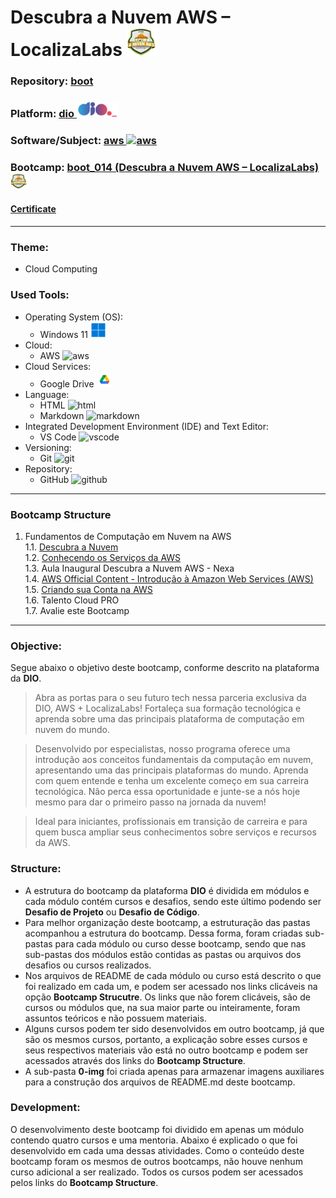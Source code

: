 # Descubra a Nuvem AWS – LocalizaLabs   <img src="./0-aux/logo_boot.png" alt="boot_014" width="auto" height="45">

### Repository: [boot](../../../)   
### Platform: <a href="../../">dio   <img src="https://github.com/PedroHeeger/main/blob/main/0-aux/logos/plataforma/dio.jpeg" alt="dio" width="auto" height="25"></a>   
### Software/Subject: <a href="../">aws    <img src="https://cdn.jsdelivr.net/gh/devicons/devicon/icons/amazonwebservices/amazonwebservices-original.svg" alt="aws" width="auto" height="25"></a>
### Bootcamp: <a href="./">boot_014 (Descubra a Nuvem AWS – LocalizaLabs)   <img src="./0-aux/logo_boot.png" alt="boot_014" width="auto" height="25"></a>

#### <a href="https://github.com/PedroHeeger/main/blob/main/cert_ti/03-conclu/cloud/aws/(23-09-14)%20Descubra%20a%20Nuvem%20AWS%20-%20LocalizaLabs%20PH%20DIO.pdf">Certificate</a>

---

### Theme:
- Cloud Computing

### Used Tools:
- Operating System (OS): 
  - Windows 11 <img src="https://github.com/PedroHeeger/main/blob/main/0-aux/logos/software/windows11.png" alt="windows11" width="auto" height="25">
- Cloud:
  - AWS <img src="https://cdn.jsdelivr.net/gh/devicons/devicon/icons/amazonwebservices/amazonwebservices-original.svg" alt="aws" width="auto" height="25">
- Cloud Services:
  - Google Drive <img src="https://github.com/PedroHeeger/main/blob/main/0-aux/logos/software/google_drive.png" alt="google_drive" width="auto" height="25">
- Language:
  - HTML   <img src="https://cdn.jsdelivr.net/gh/devicons/devicon/icons/html5/html5-original.svg" alt="html" width="auto" height="25">
  - Markdown   <img src="https://cdn.jsdelivr.net/gh/devicons/devicon/icons/markdown/markdown-original.svg" alt="markdown" width="auto" height="25">
- Integrated Development Environment (IDE) and Text Editor:
  - VS Code   <img src="https://cdn.jsdelivr.net/gh/devicons/devicon/icons/vscode/vscode-original.svg" alt="vscode" width="auto" height="25">
- Versioning: 
  - Git   <img src="https://cdn.jsdelivr.net/gh/devicons/devicon/icons/git/git-original.svg" alt="git" width="auto" height="25">
- Repository:
  - GitHub   <img src="https://cdn.jsdelivr.net/gh/devicons/devicon/icons/github/github-original.svg" alt="github" width="auto" height="25">

---

### Bootcamp Structure
1. <a name="item1">Fundamentos de Computação em Nuvem na AWS</a>   
  1.1. [Descubra a Nuvem](https://github.com/PedroHeeger/boot/tree/main/dio/aws/boot_013#item1.1)   
  1.2. [Conhecendo os Serviços da AWS](https://github.com/PedroHeeger/boot/tree/main/dio/aws/boot_013#item1.2)   
  1.3. Aula Inaugural Descubra a Nuvem AWS - Nexa   
  1.4. [AWS Official Content - Introdução à Amazon Web Services (AWS)](https://github.com/PedroHeeger/boot/tree/main/dio/aws/boot_011/03-aws_foundation#item3.2)   
  1.5. [Criando sua Conta na AWS](https://github.com/PedroHeeger/boot/tree/main/dio/aws/boot_013#item1.6)   
  1.6. Talento Cloud PRO   
  1.7. Avalie este Bootcamp   

---

### Objective:
Segue abaixo o objetivo deste bootcamp, conforme descrito na plataforma da **DIO**.
  
>Abra as portas para o seu futuro tech nessa parceria exclusiva da DIO, AWS + LocalizaLabs! Fortaleça sua formação tecnológica e aprenda sobre uma das principais plataforma de computação em nuvem do mundo.

>Desenvolvido por especialistas, nosso programa oferece uma introdução aos conceitos fundamentais da computação em nuvem, apresentando uma das principais plataformas do mundo. Aprenda com quem entende e tenha um excelente começo em sua carreira tecnológica. Não perca essa oportunidade e junte-se a nós hoje mesmo para dar o primeiro passo na jornada da nuvem!

>Ideal para iniciantes, profissionais em transição de carreira e para quem busca ampliar seus conhecimentos sobre serviços e recursos da AWS.

### Structure:
- A estrutura do bootcamp da plataforma **DIO** é dividida em módulos e cada módulo contém cursos e desafios, sendo este último podendo ser **Desafio de Projeto** ou **Desafio de Código**. 
- Para melhor organização deste bootcamp, a estruturação das pastas acompanhou a estrutura do bootcamp. Dessa forma, foram criadas sub-pastas para cada módulo ou curso desse bootcamp, sendo que nas sub-pastas dos módulos estão contidas as pastas ou arquivos dos desafios ou cursos realizados.
- Nos arquivos de README de cada módulo ou curso está descrito o que foi realizado em cada um, e podem ser acessado nos links clicáveis na opção **Bootcamp Strucutre**. Os links que não forem clicáveis, são de cursos ou módulos que, na sua maior parte ou inteiramente, foram assuntos teóricos e não possuem materiais.
- Alguns cursos podem ter sido desenvolvidos em outro bootcamp, já que são os mesmos cursos, portanto, a explicação sobre esses cursos e seus respectivos materiais vão está no outro bootcamp e podem ser acessados através dos links do **Bootcamp Structure**.
- A sub-pasta **0-img** foi criada apenas para armazenar imagens auxiliares para a construção dos arquivos de README.md deste bootcamp.

### Development:
O desenvolvimento deste bootcamp foi dividido em apenas um módulo contendo quatro cursos e uma mentoria. Abaixo é explicado o que foi desenvolvido em cada uma dessas atividades. Como o conteúdo deste bootcamp foram os mesmos de outros bootcamps, não houve nenhum curso adicional a ser realizado. Todos os cursos podem ser acessados pelos links do **Bootcamp Structure**.